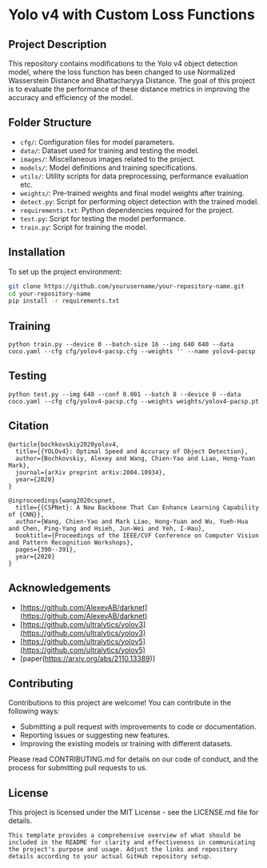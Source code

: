 # Yolo v4 with Custom Loss Functions

## Project Description

This repository contains modifications to the Yolo v4 object detection model, where the loss function has been changed to use Normalized Wasserstein Distance and Bhattacharyya Distance. The goal of this project is to evaluate the performance of these distance metrics in improving the accuracy and efficiency of the model.

## Folder Structure

- `cfg/`: Configuration files for model parameters.
- `data/`: Dataset used for training and testing the model.
- `images/`: Miscellaneous images related to the project.
- `models/`: Model definitions and training specifications.
- `utils/`: Utility scripts for data preprocessing, performance evaluation etc.
- `weights/`: Pre-trained weights and final model weights after training.
- `detect.py`: Script for performing object detection with the trained model.
- `requirements.txt`: Python dependencies required for the project.
- `test.py`: Script for testing the model performance.
- `train.py`: Script for training the model.

## Installation

To set up the project environment:

```bash
git clone https://github.com/yourusername/your-repository-name.git
cd your-repository-name
pip install -r requirements.txt
```

## Training

```
python train.py --device 0 --batch-size 16 --img 640 640 --data coco.yaml --cfg cfg/yolov4-pacsp.cfg --weights '' --name yolov4-pacsp
```

## Testing

```
python test.py --img 640 --conf 0.001 --batch 8 --device 0 --data coco.yaml --cfg cfg/yolov4-pacsp.cfg --weights weights/yolov4-pacsp.pt
```

## Citation

```
@article{bochkovskiy2020yolov4,
  title={{YOLOv4}: Optimal Speed and Accuracy of Object Detection},
  author={Bochkovskiy, Alexey and Wang, Chien-Yao and Liao, Hong-Yuan Mark},
  journal={arXiv preprint arXiv:2004.10934},
  year={2020}
}
```

```
@inproceedings{wang2020cspnet,
  title={{CSPNet}: A New Backbone That Can Enhance Learning Capability of {CNN}},
  author={Wang, Chien-Yao and Mark Liao, Hong-Yuan and Wu, Yueh-Hua and Chen, Ping-Yang and Hsieh, Jun-Wei and Yeh, I-Hau},
  booktitle={Proceedings of the IEEE/CVF Conference on Computer Vision and Pattern Recognition Workshops},
  pages={390--391},
  year={2020}
}
```

## Acknowledgements

* [https://github.com/AlexeyAB/darknet](https://github.com/AlexeyAB/darknet)
* [https://github.com/ultralytics/yolov3](https://github.com/ultralytics/yolov3)
* [https://github.com/ultralytics/yolov5](https://github.com/ultralytics/yolov5)
* [paper(https://arxiv.org/abs/2110.13389)]

## Contributing
Contributions to this project are welcome! You can contribute in the following ways:

- Submitting a pull request with improvements to code or documentation.
- Reporting issues or suggesting new features.
- Improving the existing models or training with different datasets.

Please read CONTRIBUTING.md for details on our code of conduct, and the process for submitting pull requests to us.

## License
This project is licensed under the MIT License - see the LICENSE.md file for details.

```vbnet
This template provides a comprehensive overview of what should be included in the README for clarity and effectiveness in communicating the project's purpose and usage. Adjust the links and repository details according to your actual GitHub repository setup.
```



